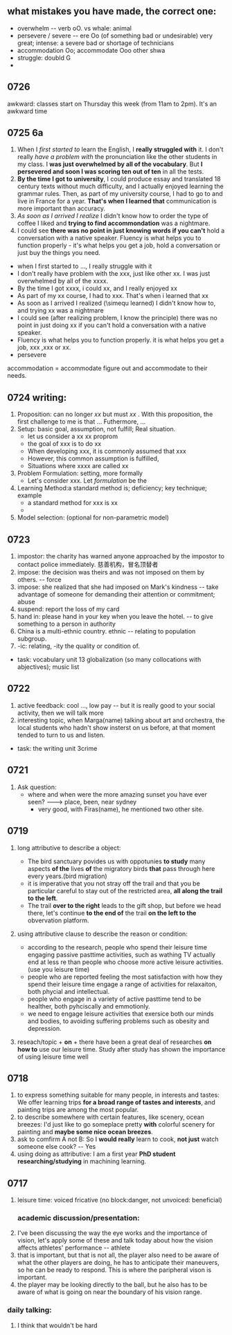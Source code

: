 ## what mistakes you have made, the correct one:
- overwhelm   -- verb oO.  vs whale: animal
- persevere / severe -- ere Oo   (of something bad or undesirable) very great; intense:   a severe bad or shortage of technicians
- accommodation Oo;  accommodate Ooo    other shwa
- struggle:   doubld G
- 

## 0726
awkward: classes start on Thursday this week (from 11am to 2pm). It's an awkward time

## 0725 6a
1. When I *first started to* learn the English, I **really struggled with** it. I don't really *have a problem with* the pronunciation like the other students in my class. I **was just overwhelmed by all of the vocabulary**. But **I persevered and soon I was scoring ten out of ten** in all the tests.
2. **By the time I got to university**, I could produce essay and translated 18 century texts without much difficulty, and I actually enjoyed learning the grammar rules. Then, as part of my university course, I had to go to and live in France for a year. **That's when I learned that** communication is more important than accuracy.
3. *As soon as I arrived I realize* I didn't know how to order the type of coffee I liked and **trying to find accommondation** was a nightmare.
4. I could see **there was no point in just knowing words if you can't** hold a conversation with a native speaker. Fluency is what helps you to function properly - it's what helps you get a job, hold a conversation or just buy the things you need.
- when I first started to ..., I really struggle with it
- I don't really have problem with the xxx, just like other xx. I was just overwhelmed by all of the xxxx.
- By the time I got xxxx, i could xx, and I really enjoyed xx
- As part of my xx course, I had to xxx.  That's when i learned that xx
- As soon as I arrived I realized (\simequ learned) I didn't know how to, and trying xx was a nightmare
- I could see (after realizing problem, I know the principle) there was no point in just doing xx if you can't hold a conversation with a native speaker.
- Fluency is what helps you to function properly. it is what helps you get a job, xxx ,xxx or xx.
- persevere


accommodation = accommodate   figure out and accommodate to their needs.

## 0724 writing: 
1. Proposition:  can no longer _xx_ but must _xx_ . With this proposition, the first challenge to me is that ... Futhermore, ...
1. Setup: basic goal, assumption, not fulfill; Real situation.
    - let us consider a xx xx proprom
    - the goal of xxx is to do xx
    - When developing xxx, it is commonly assumed that xxx
    - However, this common assumption is fulfilled, 
    - Situations where xxxx are called xx
1. Problem Formulation:  setting, more formally
    - Let's consider xxx. Let _formulation_ be the
1. Learning Method:a standard method is;  deficiency;  key technique; example
    - a standard method for xxx is xx
    - 
1. Model selection: (optional for non-parametric model)


## 0723
1. impostor: the charity has warned anyone approached by the impostor to contact police immediately. 慈善机构，冒名顶替者
2. impose: the decision was theirs and was not imposed on them by others. -- force
3. impose: she realized that she had imposed on Mark's kindness  -- take advantage of someone for demanding their attention or commitment; abuse
4. suspend: report the loss of my card
5. hand in: please hand in your key when you leave the hotel.  -- to give something to a person in authority
6. China is a multi-ethnic country.  ethnic -- relating to population subgroup.
7. -ic: relating,  -ity the quality or condition of. 
- task: vocabulary unit 13 globalization (so many collocations with abjectives); music list


## 0722
1. active feedback: cool ..., low pay -- but it is really good to your social activity, then we will talk more
2. interesting topic, when Marga(name) talking about art and orchestra, the local students who hadn't show insterst on us before, at that moment tended to turn to us and listen.
- task: the writing unit 3crime

## 0721 
1. Ask question:
    - where and when were the more amazing sunset you have ever seen?  ---> place, been, near sydney
        - very good, with Firas(name), he mentioned two other site.
## 0719
1. long attributive to describe a object:
    - The bird sanctuary povides us with oppotunies **to study** many aspects **of the** lives **of** the migratory birds **that** pass through here every years.(bird migration)
    - it is imperative that you not stray off the trail and that you be particular careful to stay out of the restricted area, **all along the trail to the left**.
    - The trail **over to the right** leads to the gift shop, but before we head there, let's continue **to the end of** the trail **on the left to the** obvervation platform.

1. using attributive clause to describe the reason or condition:
    - according to the research, people who spend their leisure time engaging passive pasttime activities, such as wathing TV actually end at less re  than people who choose more active leisure activities. (use you leisure time)
    - people who are reported feeling the most satisfaction with how they spend their leisure time engage a range of activities for relaxaiton, both phycial and intellectual.
    - people who engage in a variety of active pasttime tend to be healther, both pyhciscally and emmotionly.
    - we need to engage leisure activities that exersice both our minds and bodies, to avoiding suffering problems such as obesity and depression.
1. reseach/topic + **on** +
    there have been a great deal of researches **on how to** use our leisure time. Study after study has shown the importance of using leisure time well

## 0718
1. to express something suitable for many people, in interests and tastes: We offer learning trips **for a broad range of tastes and interests**, and painting trips are among the most popular.
1. to describe somewhere with certain features, like scenery, ocean breezes: I'd just like to go someplace pretty **with** colorful scenery for painting and **maybe some nice ocean breezes**.
1. ask to comfirm A not B: So I **would really** learn to cook, **not just** watch someone else cook? -- Yes
1. using doing as attributive: I am a first year **PhD student researching/studying** in machining learning.

## 0717
1. leisure time:  voiced fricative (no block:danger, not unvoiced: beneficial)
    ### academic discussion/presentation:
1. I've been discussing the way the eye works and the importance of vision, let's apply some of these and talk today about how the vision affects athletes' performance  -- athlete
1. that is important, but that is not all, the player also need to be aware of what the other players are doing, he has to anticipate their maneuvers, so he can be ready to respond. This is where the paripheral vison is important.
1. the player may be looking directly to the ball, but he also has to be aware of what is going on near the boundary of his vision range.
### daily talking:
1. I think that wouldn't be hard 